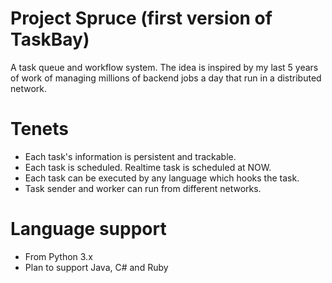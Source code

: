 # Project Spruce (first version of TaskBay)
A task queue and workflow system. The idea is inspired by my last 5 years of work of managing millions of backend jobs a day that run in a distributed network.


# Tenets
- Each task's information is persistent and trackable.
- Each task is scheduled. Realtime task is scheduled at NOW.
- Each task can be executed by any language which hooks the task.
- Task sender and worker can run from different networks.


# Language support
- From Python 3.x
- Plan to support Java, C# and Ruby
